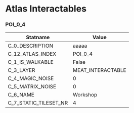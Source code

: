 

# Atlas Interactables





### POI_0_4
| Statname | Value | 
|  --  |  --  | 
| C_0_DESCRIPTION | aaaaa | 
| C_12_ATLAS_INDEX | POI_0_4 | 
| C_1_IS_WALKABLE | False | 
| C_3_LAYER | MEAT_INTERACTABLE | 
| C_4_MAGIC_NOISE | 0 | 
| C_5_MATRIX_NOISE | 0 | 
| C_6_NAME | Workshop | 
| C_7_STATIC_TILESET_NR | 4 | 

